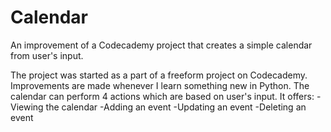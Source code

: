 # Calendar
 An improvement of a Codecademy project that creates a simple calendar from user's input.
 
 The project was started as a part of a freeform project on Codecademy. Improvements are made whenever I learn something new in Python.
 The calendar can perform 4 actions which are based on user's input. It offers:
 -Viewing the calendar
 -Adding an event
 -Updating an event
 -Deleting an event
 
